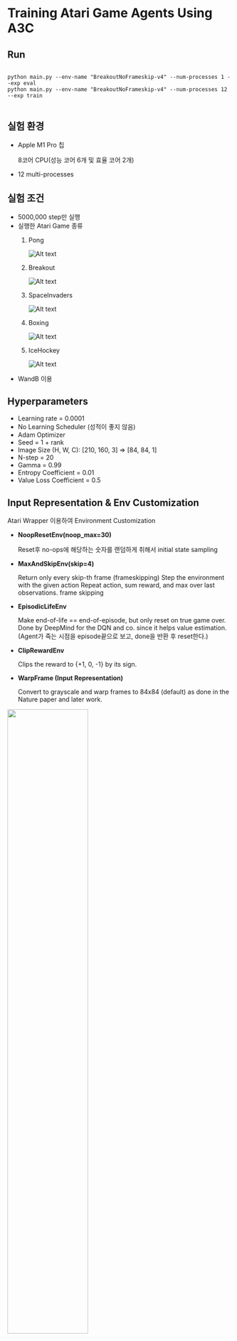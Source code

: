 # Training Atari Game Agents Using A3C  
## Run
<pre>
<code>
python main.py --env-name "BreakoutNoFrameskip-v4" --num-processes 1 --exp eval
python main.py --env-name "BreakoutNoFrameskip-v4" --num-processes 12 --exp train
</code>
</pre>

## 실험 환경
- Apple M1 Pro 칩

  8코어 CPU(성능 코어 6개 및 효율 코어 2개)
- 12 multi-processes

## 실험 조건
- 5000,000 step만 실행 
- 실행한 Atari Game 종류
    1. Pong   

        ![Alt text](./img/pong.gif)

    2. Breakout   

        ![Alt text](./img/breakout.gif)
        
    3. SpaceInvaders   

        ![Alt text](./img/space_invaders.gif)
        
    4. Boxing   

        ![Alt text](./img/boxing.gif)
        
    5. IceHockey   

        ![Alt text](./img/ice_hockey.gif)  
- WandB 이용

## Hyperparameters 
- Learning rate = 0.0001
- No Learning Scheduler (성적이 좋지 않음)
- Adam Optimizer 
- Seed = 1 + rank
- Image Size (H, W, C): [210, 160, 3] => [84, 84, 1] 
- N-step = 20
- Gamma = 0.99
- Entropy Coefficient = 0.01
- Value Loss Coefficient = 0.5



## Input Representation & Env Customization
Atari Wrapper 이용하여 Environment Customization
- __NoopResetEnv(noop_max=30)__

    Reset후 no-ops에 해당하는 숫자를 랜덤하게 취해서 initial state sampling  
    
        
- __MaxAndSkipEnv(skip=4)__  

    Return only every skip-th frame (frameskipping)
    Step the environment with the given action Repeat action, sum reward, and max over last observations.
    frame skipping    
    

- __EpisodicLifeEnv__  

    Make end-of-life == end-of-episode, but only reset on true game over. Done by DeepMind for the DQN and co. since it helps value estimation.(Agent가 죽는 시점을 episode끝으로 보고, done을 반환 후 reset한다.)  
    

- __ClipRewardEnv__  

    Clips the reward to {+1, 0, -1} by its sign.  
    


- __WarpFrame (Input Representation)__

    Convert to grayscale and warp frames to 84x84 (default) as done in the Nature paper and later work.




<img src="./img/representation.png" width="60%" height="60%" >  



  
    
## Model Archiecture

<img src="./img/model.png" width="110%" height="110%" >  


  
## Loss
- __Advantage__ 
- __N-step Return__
- __Entropy Regularization Term 이용__

### 최종 Loss  
### $L = L_{\pi}+c_vL_v+c_eL_{entropy}$    
- $L$ = 최종 Loss
- $L_{\pi}$ = Actor Loss
- $L_{v}$ = Critic Loss
- $L_{entropy}$ = Entropy Regularization Term
- $c_v$ = value coefficient
- $c_e$ = entropy coefficient  

### Critic Loss
### $L_v = (r_{t+1}+ \gamma r_{t+2}+ \gamma^2 r_{t+2}... + \gamma^{19} V_v(s_{t+20})-V_v(s_t))^2 +(r_{t+2}+ \gamma r_{t+3}+ \gamma^2 r_{t+4}... + \gamma^{18} V_v(s_{t+20})-V_v(s_{t+1}))^2 + ... + (r_{t+19}+ \gamma V_v(s_{t+20})-V_v(s_{t+19}))^2$

### Actor Loss
<img src="./img/n-step.png" width="70%" height="70%" >






  
## Experiment Score Graph
### Pong
- Train   
<img src="./img/pong_train.png" width="120%" height="120%" >



- Test
<img src="./img/pong_eval.png" width="100%" height="100%" >

### SpaceInvaders
- Train
<img src="./img/spaceinvaders_train.png" width="120%" height="120%" >



- Test
<img src="./img/spaceinvaders_eval.png" width="100%" height="100%" >

### Breakout
- Train
<img src="./img/breakout_train.png" width="120%" height="120%" >



- Test
<img src="./img/breakout_eval.png" width="100%" height="100%" >

### IceHockey
- Train
<img src="./img/icehockey_train.png" width="120%" height="120%" >


- Test
<img src="./img/icehockey_eval.png" width="100%" height="100%" >


### Boxing
- Train
<img src="./img/boxing_train.png" width="120%" height="120%" >


- Test
<img src="./img/boxing_eval.png" width="100%" height="100%" >    

Pong외에 안정적인 결과가 나온 실험이 거의 없다.   



## Shared Model 작동 원리
- Multiprocessing of Pytorch
다른 process들에게 shared views on the same data를 제공하는 shared_memory를 이용한다. 
tensor/storage가 shared_memory로 이동하면 copy필요없이 텐서나 스토리지를 자유롭게 다른 process로 전송할 수 있다.
<img src="./img/shared_memory.png" width="70%" height="70%" >    
Global weight를 지니는 shared model은 
<img src="./img/codeofsharedmemory.png" width="60%" height="60%" >     

이와같이 선언하는데, shared memory를 통해서 global memory를 이용하겠다는 의미다.  
하지만 참고한 코드중에, shared_grad에 local_grad를 처음 프로세스가 생성되고 한번만 할당하는 것을 발견했다.   
<img src="./img/grad.png" width="60%" height="60%" >    

맞는 코드인가 싶어서 찾아보니, multiprocessing에서 각 프로세스는 shared memory의 data(weight)는 공유하지만 grad는 공유하지 않는다고 한다. grad는 각 프로세스마다 local로 가지며, 각자local model의 loss backward를 통해서 grad를 계산하고 local grad를 통해 global model의 parameter를 올린 optimizer를 이용해서 global weight를 갱신한다.  
__한마디로 각 프로세스마다 각자의 grad를 가지고 배울 수 있도록 하기 위해서라고 할 수 있다.__  


  


- Reference  

https://github.com/ikostrikov/pytorch-a3c  
https://stable-baselines3.readthedocs.io/en/master/common/atari_wrappers.html  
https://towardsdatascience.com/deep-q-network-dqn-i-bce08bdf2af


  
